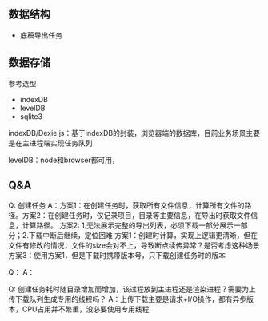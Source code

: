 ## 数据结构

- 底稿导出任务

## 数据存储

参考选型
- indexDB
- levelDB
- sqlite3

indexDB/Dexie.js：基于indexDB的封装，浏览器端的数据库，目前业务场景主要是在主进程端实现任务队列

levelDB：node和browser都可用，


## Q&A

Q: 创建任务
A：方案1：在创建任务时，获取所有文件信息，计算所有文件的路径。方案2：在创建任务时，仅记录项目，目录等主要信息，在导出时获取文件信息，计算路径。
方案2: 1.无法展示完整的导出列表，必须下载一部分展示一部分；2.下载中断后继续，定位困难
方案1：创建时计算，实现上逻辑更清晰，但在文件有修改的情况，文件的size会对不上，导致断点续传异常？是否考虑这种场景
方案3：使用方案1，但是下载时携带版本号，只下载创建任务时的版本

Q：
A：

Q: 创建任务耗时随目录增加而增加，该过程放到主进程还是渲染进程？需要为上传下载队列生成专用的线程吗？
A：上传下载主要是请求+I/O操作，都有异步版本，CPU占用并不繁重，没必要使用专用线程




